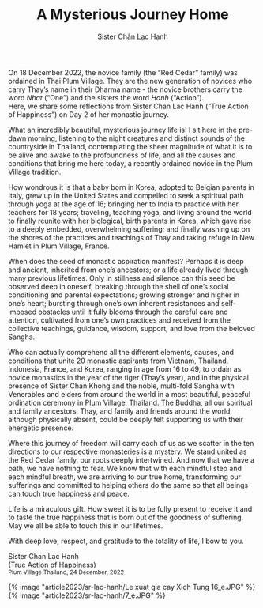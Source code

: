 ﻿---
title: A Mysterious Journey Home
author: Sister Chân Lạc Hạnh
---
<!-- Trăng ?? -->

<p class="editors-preface">On 18 December 2022, the novice family (the “Red Cedar” family) was ordained in Thai Plum Village. They are the new generation of novices who carry Thay’s name in their Dharma name - the novice brothers carry the word <i>Nhat</i> (“One”) and the sisters the word <i>Hanh</i> (“Action”).<br/>
Here, we share some reflections from Sister Chan Lac Hanh (“True Action of Happiness”) on Day 2 of her monastic journey.</p>

What an incredibly beautiful, mysterious journey life is! I sit here in the pre-dawn morning, listening to the night creatures and distinct sounds of the countryside in Thailand, contemplating the sheer magnitude of what it is to be alive and awake to the profoundness of life, and all the causes and conditions that bring me here today, a recently ordained novice in the Plum Village tradition. 

How wondrous it is that a baby born in Korea, adopted to Belgian parents in Italy, grew up in the United States and compelled to seek a spiritual path through yoga at the age of 16; bringing her to India to practice with her teachers for 18 years; traveling, teaching yoga, and living around the world to finally reunite with her biological, birth parents in Korea, which gave rise to a deeply embedded, overwhelming suffering; and finally washing up on the shores of the practices and teachings of Thay and taking refuge in New Hamlet in Plum Village, France.

When does the seed of monastic aspiration manifest? Perhaps it is deep and ancient, inherited from one’s ancestors; or a life already lived through many previous lifetimes. Only in stillness and silence can this seed be observed deep in oneself, breaking through the shell of one’s social conditioning and parental expectations; growing stronger and higher in one’s heart; bursting through one’s own inherent resistances and self-imposed obstacles until it fully blooms through the careful care and attention, cultivated from one’s own practices and received from the collective teachings, guidance, wisdom, support, and love from the beloved Sangha.

Who can actually comprehend all the different elements, causes, and conditions that unite 20 monastic aspirants from Vietnam, Thailand, Indonesia, France, and Korea, ranging in age from 16 to 49, to ordain as novice monastics in the year of the tiger (Thay’s year), and in the physical presence of Sister Chan Khong and the noble, multi-fold Sangha with Venerables and elders from around the world in a most beautiful, peaceful ordination ceremony in Plum Village, Thailand. The Buddha, all our spiritual and family ancestors, Thay, and family and friends around the world, although physically absent, could be deeply felt supporting us with their energetic presence. 

Where this journey of freedom will carry each of us as we scatter in the ten directions to our respective monasteries is a mystery. We stand united as the Red Cedar family, our roots deeply intertwined. And now that we have a path, we have nothing to fear. We know that with each mindful step and each mindful breath, we are arriving to our true home, transforming our sufferings and committed to helping others do the same so that all beings can touch true happiness and peace. 

Life is a miraculous gift. How sweet it is to be fully present to receive it and to taste the true happiness that is born out of the goodness of suffering. May we all be able to touch this in our lifetimes. 

With deep love, respect, and gratitude to the totality of life, I bow to you.

<p class="signoff"><span class="signoff-lvl-1">Sister Chan Lac Hanh</span><br/>
<span class="signoff-lvl-2">(True Action of Happiness)<br/>
<small>Plum Village Thailand, 24 December, 2022</small></span>
</p>

<div class="article-end"></div>

<div class="page-break"></div>

{% image "article2023/sr-lac-hanh/Le xuat gia cay Xich Tung 16_e.JPG" %}
{% image "article2023/sr-lac-hanh/7_e.JPG" %}
